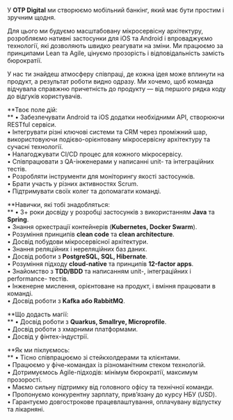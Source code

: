 У **OTP Digital** ми створюємо мобільний банкінг, який має бути простим і
зручним щодня.

Для цього ми будуємо масштабовану мікросервісну архітектуру, розробляємо
нативні застосунки для iOS та Android і впроваджуємо технології, які
дозволяють швидко реагувати на зміни. Ми працюємо за принципами Lean та Agile,
цінуємо прозорість і відповідальність замість бюрократії.

У нас ти знайдеш атмосферу співпраці, де кожна ідея може вплинути на продукт,
а результат роботи видно одразу. Ми хочемо, щоб команда відчувала справжню
причетність до продукту — від першого рядка коду до відгуків користувачів.  
  
**Твоє поле дій:  
** • Забезпечувати Android та iOS додатки необхідними API, створюючи RESTful
сервіси.  
• Інтегрувати різні ключові системи та CRM через проміжний шар, використовуючи
подієво-орієнтовану мікросервісну архітектуру та сучасні технології.  
• Налагоджувати CI/CD процес для кожного мікросервісу.  
• Співпрацювати з QA-інженерами у написанні unit- та інтеграційних тестів.  
• Розробляти інструменти для моніторингу якості застосунків.  
• Брати участь у різних активностях Scrum.  
• Підтримувати своїх колег та допомагати команді.

**Навички, які тобі знадобляться:  
** • 3+ роки досвіду у розробці застосунків з використанням **Java** та
**Spring**.  
• Знання оркестрації контейнерів (**Kubernetes, Docker Swarm**).  
• Розуміння принципів **clean code** та **clean architecture**.  
• Досвід побудови мікросервісної архітектури.  
• Знання реляційних і нереляційних баз даних.  
• Досвід роботи з **PostgreSQL, SQL, Hibernate**.  
• Розуміння підходу **cloud-native** та принципів **12-factor apps**.  
• Знайомство з **TDD/BDD** та написанням unit-, інтеграційних і performance-
тестів.  
• Інженерне мислення, орієнтоване на продукт, і вміння працювати в команді.  
• Досвід роботи з **Kafka або RabbitMQ**.

**Що додасть магії:  
** • Досвід роботи з **Quarkus, Smallrye, Microprofile**.  
• Досвід роботи з хмарними платформами.  
• Досвід у фінтех-індустрії.

**Як ми піклуємось:  
** • Тісно співпрацюємо зі стейкхолдерами та клієнтами.  
• Працюємо у фіче-командах із різноманітним стеком технологій.  
• Дотримуємось Agile-підходів: мінімум бюрократії, максимум прозорості.  
• Маємо сильну підтримку від головного офісу та технічної команди.  
• Пропонуємо конкурентну зарплату, прив’язану до курсу НБУ (USD).  
• Гарантуємо довгострокове працевлаштування, оплачувану відпустку та
лікарняні.